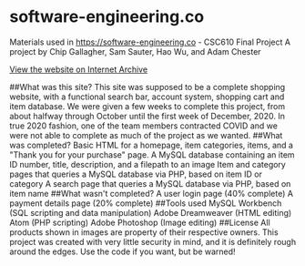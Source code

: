 # software-engineering.co
Materials used in https://software-engineering.co - CSC610 Final Project
A project by Chip Gallagher, Sam Sauter, Hao Wu, and Adam Chester

[View the website on Internet Archive](https://web.archive.org/web/20201229200521/http://software-engineering.co/homepage/homepage.html)

##What was this site?
This site was supposed to be a complete shopping website, with a functional search bar, account system, shopping cart and item database.
We were given a few weeks to complete this project, from about halfway through October until the first week of December, 2020.
In true 2020 fashion, one of the team members contracted COVID and we were not able to complete as much of the project as we wanted.
##What was completed?
Basic HTML for a homepage, item categories, items, and a "Thank you for your purchase" page.
A MySQL database containing an item ID number, title, description, and a filepath to an image
Item and category pages that queries a MySQL database via PHP, based on item ID or category
A search page that queries a MySQL database via PHP, based on item name
##What wasn't completed?
A user login page (40% complete)
A payment details page (20% complete)
##Tools used
MySQL Workbench (SQL scripting and data manipulation)
Adobe Dreamweaver (HTML editing)
Atom (PHP scripting)
Adobe Photoshop (Image editing)
##License
All products shown in images are property of their respective owners.
This project was created with very little security in mind, and it is definitely rough around the edges. Use the code if you want, but be warned!